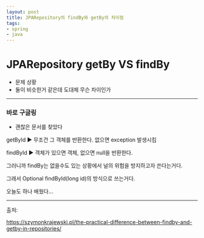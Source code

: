 ```yaml
---
layout: post
title: JPARepository의 findBy와 getBy의 차이점
tags:
- spring
- java
---
```


# JPARepository getBy VS findBy

* 문제 상황
* 둘이 비슷한거 같은데 도대체 무슨 차이인가

---

### 바로 구글링

* 괜찮은 문서를 찾았다

getById :arrow_forward: 무조건 그 객체를 반환한다. 없으면 exception 발생시킴

findById :arrow_forward: 객체가 있으면 객체, 없으면 null을 반환한다.

그러니까 findBy는 없을수도 있는 상황에서 널의 위험을 방지하고자 쓴다는거다.

그래서 Optional<T> findById(long id)의 방식으로 쓰는거다.

오늘도 하나 배웠다...

---

출처: 

https://szymonkrajewski.pl/the-practical-difference-between-findby-and-getby-in-repositories/
